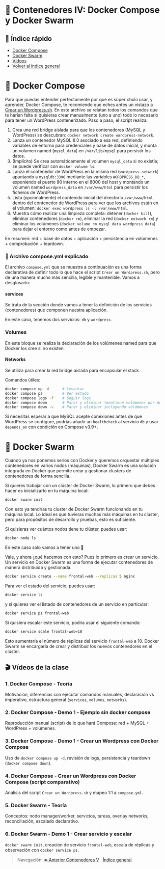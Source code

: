 # 🧩 Contenedores IV: Docker Compose y Docker Swarm <a id="top"></a>

## 📑 Índice rápido
- [Docker Compose](#🐙-docker-compose)
- [Docker Swarm](#🐝-docker-swarm)
- [Vídeos](#videos)
- [Volver al índice general](../README.md#🎬-Índice-navegable-de-apartados-y-vídeos)

# 🐙 Docker Compose

Para que puedas entender perfectamente por qué es súper chulo usar, y aprender, Docker Compose, te recomiendo que eches antes un vistazo a [Crear un Wordpress.sh](Crear%20un%20Wordpress.sh). En este archivo se relatan todos los comandos que te harían falta si quisieras crear manualmente (uno a uno) todo lo necesario para tener un WordPress contenerizado. Paso a paso, el script realiza:

1. Crea una red bridge aislada para que los contenedores (MySQL y WordPress) se descubran: `docker network create wordpress-network`.
2. Lanza un contenedor MySQL 8.0 asociado a esa red, definiendo variables de entorno para credenciales y base de datos inicial, y monta un volumen named (`mysql_data`) en `/var/lib/mysql` para persistir los datos.
3. (Implícito) Se crea automáticamente el volumen `mysql_data` si no existía; se puede verificar con `docker volume ls`.
4. Lanza el contenedor de WordPress en la misma red (`wordpress-network`) apuntando a `mysqldb:3306` mediante las variables `WORDPRESS_DB_*`, exponiendo el puerto 80 interno en el 8000 del host y montando un volumen named `wordpress_data` en `/var/www/html` para persistir los ficheros de WordPress.
5. Lista (opcionalmente) el contenido inicial del directorio `/var/www/html` dentro del contenedor de WordPress para ver que los archivos están en el volumen: `docker exec wordpress ls -l /var/www/html`.
6. Muestra cómo realizar una limpieza completa: detener (`docker kill`), eliminar contenedores (`docker rm`), eliminar la red (`docker network rm`) y eliminar los volúmenes (`docker volume rm mysql_data wordpress_data`) para dejar el entorno como antes de empezar.

En resumen: red + base de datos + aplicación + persistencia en volúmenes + comprobación + teardown.

### 📄 Archivo compose.yml explicado
El archivo `compose.yml` que se muestra a continuación es una forma declarativa de definir todo lo que hace el script `Crear un Wordpress.sh`, pero de una manera mucho más sencilla, legible y mantenible. Vamos a desglosarlo:

#### services

Se trata de la sección donde vamos a tener la definición de los servicios (contenedores) que componen nuestra aplicación.

En este caso, tenemos dos servicios: `db` y `wordpress`.


### Volumes

En este bloque se realiza la declaración de los volúmenes named para que Docker los cree si no existen.


#### Networks

Se utiliza para crear la red bridge aislada para encapsular el stack.


Comandos útiles:
```bash
docker compose up -d      # Levantar
docker compose ps         # Ver estado
docker compose logs -f    # Seguir logs
docker compose down       # Parar y eliminar (mantiene volúmenes por defecto)
docker compose down -v    # Parar y eliminar incluyendo volúmenes
```

Si necesitas esperar a que MySQL acepte conexiones antes de que WordPress se configure, podrías añadir un `healthcheck` al servicio `db` y usar `depends_on` con condición en Compose v3.9+.


# 🐝 Docker Swarm

Cuando ya nos ponemos serios con Docker y queremos orquestar múltiples contenedores en varios nodos (máquinas), Docker Swarm es una solución integrada en Docker que permite crear y gestionar clusters de contenedores de forma sencilla. 

Si quieres trabajar con un clúster de Docker Swarm, lo primero que debes hacer es inicializarlo en tu máquina local:

```bash
docker swarm init
```

Con esto ya tendrías tu cluster de Docker Swarm funcionando en tu máquina local. Lo ideal es que tuvieras muchas más máquinas en tu clúster, pero para propósitos de desarrollo y pruebas, esto es suficiente.

Si quisieras ver cuántos nodos tiene tu clúster, puedes usar:

```bash
docker node ls
```

En este caso solo vamos a tener uno 🙈


Vale, y ahora ¿qué hacemos con esto? Pues lo primero es crear un servicio. Un servicio en Docker Swarm es una forma de ejecutar contenedores de manera distribuida y gestionada.

```bash
docker service create --name frontal-web --replicas 5 nginx
```
Para ver el estado del servicio, puedes usar:

```bash
docker service ls
```

y si quieres ver el listado de contenedores de un servicio en particular:

```bash
docker service ps frontal-web
```

Si quisiera escalar este servicio, podría usar el siguiente comando:

```bash
docker service scale frontal-web=10
```

Esto aumentaría el número de réplicas del servicio `frontal-web` a 10. Docker Swarm se encargaría de crear y distribuir los nuevos contenedores en el clúster.

## 🎬 Vídeos de la clase <a id="videos"></a>

### 1. Docker Compose - Teoría <a id="v6-compose-teoria"></a>
Motivación, diferencias con ejecutar comandos manuales, declaración vs imperativo, estructura general (`services`, `volumes`, `networks`).

### 2. Docker Compose - Demo 1 - Ejemplo sin docker compose <a id="v6-compose-demo1-sin-compose"></a>
Reproducción manual (script) de lo que hará Compose: red + MySQL + WordPress + volúmenes.

### 3. Docker Compose - Demo 1 - Crear un Wordpress con Docker Compose <a id="v6-compose-demo1-wordpress"></a>
Uso de `docker compose up -d`, revisión de logs, persistencia y teardown (`docker compose down`).

### 4. Docker Compose - Crear un Wordpress con Docker Compose (script comparativo) <a id="v6-compose-script-comparativo"></a>
Análisis del script `Crear un Wordpress.sh` y mapeo 1:1 a `compose.yml`.

### 5. Docker Swarm - Teoría <a id="v6-swarm-teoria"></a>
Conceptos: nodo manager/worker, servicios, tareas, overlay networks, reconciliación, escalado declarativo.

### 6. Docker Swarm - Demo 1 - Crear servicio y escalar <a id="v6-swarm-demo1-escalar"></a>
`docker swarm init`, creación de servicio `frontal-web`, escala de réplicas y observación con `docker service ps`.

> Navegación: [⬅️ Anterior Contenedores V](../contenedores-v/README.md#videos) · [Índice general](../README.md#videos-index)

